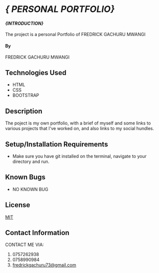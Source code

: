 # _{ PERSONAL PORTFOLIO}_
#### _{INTRODUCTION}_
The project is a personal Portfolio of FREDRICK GACHURU MWANGI
#### By 
FREDRICK GACHURU MWANGI
## Technologies Used
* HTML
* CSS
* BOOTSTRAP

## Description
The poject is my own portfolio, with a brief of myself and some links to various projects that I've worked on, and also links to my social hundles.
## Setup/Installation Requirements
* Make sure you have git installed on the terminal, navigate to your directory and run.
## Known Bugs
* NO KNOWN BUG 
## License
[MIT](https://choosealicense.com/licenses/mit/)
## Contact Information
CONTACT ME VIA:
1. 0757262938
2. 0758990984
3. fredrickgachuru73@gmail.com

